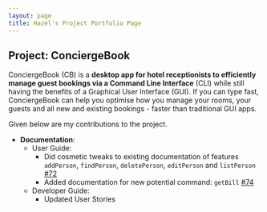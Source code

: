```yaml
---
layout: page
title: Hazel's Project Portfolio Page
---
```


## Project: ConciergeBook 

ConciergeBook (CB) is a **desktop app for hotel receptionists to efficiently manage guest bookings via a Command Line Interface** (CLI) while still having the benefits of a Graphical User Interface (GUI). If you can type fast, ConciergeBook can help you optimise how you manage your rooms, your guests and all new and existing bookings - faster than traditional GUI apps.

Given below are my contributions to the project.

* **Documentation**:
  * User Guide:
    * Did cosmetic tweaks to existing documentation of features `addPerson`, `findPerson`, `deletePerson`, `editPerson` and `listPerson` [\#72]()
    * Added documentation for new potential command: `getBill` [\#74]()
  * Developer Guide:
    * Updated User Stories 

